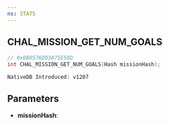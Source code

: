 ```yaml
---
ns: STATS
---
```

## CHAL_MISSION_GET_NUM_GOALS

```c
// 0x0B0576DD3A75E58D
int CHAL_MISSION_GET_NUM_GOALS(Hash missionHash);
```

```
NativeDB Introduced: v1207
```

## Parameters
* **missionHash**:
